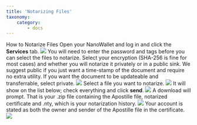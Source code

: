 ```yaml
---
title: 'Notarizing Files'
taxonomy:
    category:
        - docs
---
```


How to Notarize Files
Open your NanoWallet and log in and click the **Services** tab.
![](https://lh3.googleusercontent.com/5fIBDlWW-bOKTx_BdsA0WT3_S4I00kEEXk1RtmLVvj08ZR0FZUaExpkuo6pDtD3uD9HymQgTbSr9jPfYWjLC-nUrOx1Vg7vzhqUv7wpymji0JsP_yzYdBkV1j6NGpTsWTZqQpTsk_H07vWQlgDa4VyFKXL80lMFmMD2S3CGaoIxt_xl8cEfPD6ffJ24-_sC8DBTHexXXwwPXF6zhp-E7sJCCwyZS2gEcAQMmwl5xSKJosBWuEA9PgswOPGesIDv7u5pcVQXp63-8L6uXtgHZvXodPAv_vFdLSQwRMecT-fyORKTpdEepocJL1TWVdCY2EZ7Donu4HwvlqeOARdR6_YFm79hM2vxzrflkHVMaihNktQip-tuJqqA7vjVdV6cwh5aEj8550PLmVA-OzEeQ1C6Ii2Kn6WjDN3VOxxn6Ghn35_h2uLAho130wmU5wb5PXFxATEdqSx2UHAzDbbm42E_8Bcl78dUvO0wIDZTPVqm2ShN8tkWFRfeQ-KmvuewWkzYXJQV8iaJkpJgH_D58tWx3pJ7mm9h-gdwgXHTOJA2XEwOsh8eju5XQHuZWFrBXlor7FjF5I4hlej133S81seiXoK0qai_tqmrlz0a_yFzAGX5VoNVNr_keQUYZbB4V0P37ec59Ro7VfmIwytmilGws5DaFMFZDMl_7Qxh0PQ=w1236-h651-no)
You will need to enter the password and tags before you can select the files to notarize. Select your encryption (SHA-256 is fine for most cases) and whether you will notarize it privately or in a public sink. We suggest public if you just want a time-stamp of the document and require no extra utility. If you want the document to be updateable and transferrable, select private.
![](https://lh3.googleusercontent.com/MztlbcrMATp0upNZ2zPbCXegZs9BUvdqzaZcdObOWEyM5MqK1PCQlXlS2hEGO8V7-X6TlKnPfKJIVXsNVMlxE2B_Ajp7--SBvmV4p8_43xQ_vjzVXAZ-HYT6FJXZzif_O6q3bgpFtxZzUMc1HWFgEqOW2Ab_dMPZYvAcsSssfn6b3lKdbA0D0_9ZpAxZC2XsIpThuL_d1YOlbrQzgpqLYoVv3qhIxNn6q5dm1PvwX4RLljJUvIG_dr1z3BlIzTY4q_YoVRb7eXe9AmqETZ_RtWW02BrENtC2Q7Sum8CErBvCnTy7Q0fRYwT-nYnPLNn3LhQOf3M8lUShdbv0NRAS2ISpMSgf7b4TaKaiu152hCbNVDaJ2I7zXD_Kt3jJIKBW0CgKdse_ZWUBuqQH4d1jXPaqt2w3eqGdvz226xpHsAoFtIXffGaBIFw0CaXYjDZ2hicwMz70MC5U5iQBLJhWEa_EaB9exZNQVOV2kIV1fmcmt5FjXzQ6TWaDIVKeypvn315gHQEpTukXdaoU97Uyp3RqjrewIMD18xprvEsFKEvXrkyevd-i8ZmHrV-zgH8D8kv52ilqoScO91V9zaSruixIjKvg5S-Ylgkzp16yI-YcEawYEh6r6hIG5Vl21tV82sCFkXEwaPX34SaDR9CNiBTenOeebvFCMOaQjIEMRw=w1236-h651-no)
Select a file you want to notarize.
![](https://lh3.googleusercontent.com/ZSEiwzoAD9PaaYLsbBVA26z698yKqUGEYdK0A9NfmyCG4kVHKF8jIEKOPqEotENSgMxhDyjI6lEzTfxbiud2L3sXF-3IRfPL3Yq3Db0eUuPM1wsPV_xt_kdh_x4AplKrD2jScESjAQhHDvnkuZxslDfK9GqOsph6GX4caHgkbRKzKiy0QlD9AGhit3eUE9iOEDvFXOb9WnrEntB5YabdNgO63OLosjf8vtw4UgXWJFzBmLwGxBQCy2YpY27a61Fk_6M63VFa1h9Oi5cutEOJXw7cfzzInY4DyQsRuyxHen05kLmPmnP300sfr2AGHbq-mgWOE91rGxBRpFXjKqaH6DCRZijTtnx-iIeperrpe4DO1vQPqjH4bycJp9HSDRCH_8Wory8Fl8gpqX3GHqCHy9xaxhO2l3ZAiuvigVkfnCQIKsUkZ1Oq10hzT7QkUdj1pdAa7QoN1lkzadoqgKRODD_duBCVwi8SLrqPhT9Zy0uuIkV-jI0eToLKST1RKS5ao5-0obGBaqSQhMdsFjjL5tkAjWeg4TzLcYfyZN63f6ER7c39JJUgTQT4yqliiZSq4SwrZuJzF4V057jLZq_PNQ8Od9wuqgLAhtxy0tUiCvZaXlZX9dJbdxpuGcFUh0oRsouZ24WptfseXD2fwLsaSaIdZzrBfCgRmumE849u8g=w1236-h651-no)
It will show on the list below; check everything and click **send**.
![](https://lh3.googleusercontent.com/Twx9DW3XID7b55DZ-bFxF7ZB7K9hgmRljtg2cywrRgCWxFmI_xEyxiMpov6w1XyWWRRK5eCnnORY3BNe2tEtAODNBaaIJojNQRqKBnBiONzlVGqKeGJ0GUjvxka7XPzNK9OQFsL9uoO1peQJJ5xl7ArQWiIb16aJv_6w9yCUdXib2xGTRc3nOvmQsgcF7hgKJt2xs2QCEa7niBdmoPIVccYzE6zjb6eQTuTXdULWO_WkODUDNPXvnn9vw6HbMICWWmfl-JmJnflGJTJTo1kingo92wG0zDGZpd8PEPfoIgp8YXr7nkk53UmURnIHk4n0zRhyOQ2OvAcQPYHPPzS0byMIvry3sW1y1n_6dVYRMIWdwMY13hYV-ZgKzvlV9HGGFxRDqoqXRqr3obCsVVYR0vtYfUrkPqD7SLO65LO3mWP-RHqZlRrZhvmEH4dUJi-umJJGpT5kKLEZXeC0VYUGNpCZOIeoALKDJRskdNjx62iWrtXZdgUHr3CqeByQngQjFEqzf82teH49VBtg9Ui8z1D0nkG0ax0mdJZIsXJZ9tjRvl-aqaxrKPUNWjgIuh0GujJwboNFRDA4oj5nffUsMMAa8bNZuwH2RkQjd5RpGzQE-NPfoecNmkxQU3l6202NImS825AEhbHe5aZBNin4C1qQxfi-YwVl8IO3kv33bQ=w1236-h651-no)
A download will prompt. That is your .zip file containing the Apostille file, notarized certificate and .nty, which is your notarization history.
![](https://lh3.googleusercontent.com/r3Jm-y6dZ0bCT-WGUKAGySLLonnETlpCv6qoSAQcFHMbF3-bhKBCG358RpYspI00J1zMkIc3gGw1Cw3xAhuOD-FJEScMGZAby50SzcarmuPvWJolsBSr1jJ6ZyQmSfZgn6nXLnx0fSNh7kFfY2dDPbP1Nf6CTEwvudM2G08dL8ChkC6ed0v5aKacZ3KaqKmG4cPhIzV84_Jaui6eCWxvtmAsbO-RHnrleJkxVwxlYd6OY0TeiELxE3gVanI3r3lJalOFUympBdizJCgFioLcevCk-wE8cQYkl6EJaYSLJwoLQG5I6CavH1KWgurW0ym2vowW1dPSnI1Z3Hw-zXcZZHWSzza3tkMwZF8VmeCk8K2oG4lMtgW4jgu_aK3AlM0WGkO-Zyq7uupQhDlXHje0HIs5IllmVAZMP2PiBNiTy6n5bp4EAQSjpxMJk0GOmtUsClcVimDkrVRx3Rdo3pvQbmfBJiLA_0bDrIpOif3EENaaiCNe86yyi89VuWiONVosl1tUFRZ5lqCWkHoRHf97pjcgWJt9ZTpasLWAydB4iTwH6DDqRwfu5Blqj0f4mkW5CwSuOdlk2rrx4t-XjU1-bLYYWERVmr6N7E67FH_0SCNjcSKDXdCjgbVL9RqaNfDOWchtQY2y9ipnaCDVeILOeaJYUzjf_DOz16SKgoSxRQ=w1236-h651-no)
Your account is stated as both the owner and sender of the Apostille file in the certificate.
![](https://lh3.googleusercontent.com/qtw5sphk-tJHeJp8wB3__4_6B1lnFs4R3xNR3Cb3vHK68Po7hZPlJBFlXMZVITBMvPoYmRhRutNuR7r8npcZGJLzHNXhm5xQeozPIokTVyLLmk2EO6PRKkrCTK9PRDmRRMaTXtpQeCxqLLAxogqwVDtcWRkFOBsLZcR2RmBYhduLEg8EQcPfqx2E9V3U2_ziu1LvmCuL4NcbqYcyDvR4d-OZsSJiM2tIo4hvKPrCB78PhIsr9Lk5LL3Dyq649_STn-JNoqxrWGqsidPkMbtxRlKiqsnxLNj1mDVZGIFnPF-ypG5DgsxlGgzkuRnCqptyAZX997iGedXJcCCoHH3jEdcj4L_s1VO_mbRtDgKxBtzS_mQTyFhHXWaU9qVfWig0gpKNzHGe68qztmRwGKhM0SX4uBvAcm_5SaXAtHhAJlL4igssIuFGBzicwyK7xb1jGo8bszcoV5_Ff_jnD1Wogm1wum8jX1TjXfpNPe9HFdpwBNWi4tkowXiOEFjj5f3MJhN59gNde94atByn9L8UPVsHNEvTxbYFb48zh3RQmS2wjrY3y0EgXp29iq2nB6Xz43eAgw04HAO5YlDnKs_SwurIwrfrJDp4FasFHS8RpF2KsarIWUsHMSL930LPwFpAtSYfyoEZs0Y6PXvI04IPYvcS5b7Mg8iTNet0QKZfdA=w1236-h651-no)